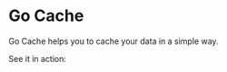Go Cache
================================

Go Cache helps you to cache your data in a simple way.

See it in action:
